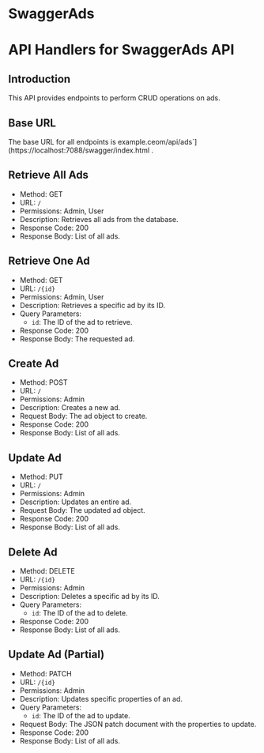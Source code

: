 ﻿# SwaggerAds
# API Handlers for SwaggerAds API

## Introduction

This API provides endpoints to perform CRUD operations on ads.

## Base URL

The base URL for all endpoints is example.ceom/api/ads`](https://localhost:7088/swagger/index.html .

## Retrieve All Ads

- Method: GET
- URL: `/`
- Permissions: Admin, User
- Description: Retrieves all ads from the database.
- Response Code: 200
- Response Body: List of all ads.

## Retrieve One Ad

- Method: GET
- URL: `/{id}`
- Permissions: Admin, User
- Description: Retrieves a specific ad by its ID.
- Query Parameters:
  - `id`: The ID of the ad to retrieve.
- Response Code: 200
- Response Body: The requested ad.

## Create Ad

- Method: POST
- URL: `/`
- Permissions: Admin
- Description: Creates a new ad.
- Request Body: The ad object to create.
- Response Code: 200
- Response Body: List of all ads.

## Update Ad

- Method: PUT
- URL: `/`
- Permissions: Admin
- Description: Updates an entire ad.
- Request Body: The updated ad object.
- Response Code: 200
- Response Body: List of all ads.

## Delete Ad

- Method: DELETE
- URL: `/{id}`
- Permissions: Admin
- Description: Deletes a specific ad by its ID.
- Query Parameters:
  - `id`: The ID of the ad to delete.
- Response Code: 200
- Response Body: List of all ads.

## Update Ad (Partial)

- Method: PATCH
- URL: `/{id}`
- Permissions: Admin
- Description: Updates specific properties of an ad.
- Query Parameters:
  - `id`: The ID of the ad to update.
- Request Body: The JSON patch document with the properties to update.
- Response Code: 200
- Response Body: List of all ads.
